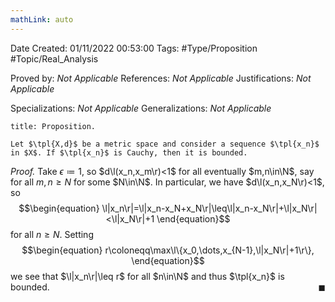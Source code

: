 ```yaml
---
mathLink: auto
---
```


<div class="topSpace"></div>

Date Created: 01/11/2022 00:53:00
Tags: #Type/Proposition #Topic/Real_Analysis

Proved by: <i>Not Applicable</i>
References: <i>Not Applicable</i>
Justifications: <i>Not Applicable</i>

Specializations: <i>Not Applicable</i>
Generalizations: <i>Not Applicable</i>

``` ad-Proposition
title: Proposition.

Let $\tpl{X,d}$ be a metric space and consider a sequence $\tpl{x_n}$ in $X$. If $\tpl{x_n}$ is Cauchy, then it is bounded.

```

<i>Proof.</i> Take $\epsilon\coloneqq1$, so $d\l(x_n,x_m\r)<1$ for all eventually $m,n\in\N$, say for all $m,n\geq N$ for some $N\in\N$. In particular, we have $d\l(x_n,x_N\r)<1$, so
$$\begin{equation}
    \l|x_n\r|=\l|x_n-x_N+x_N\r|\leq\l|x_n-x_N\r|+\l|x_N\r|<\l|x_N\r|+1
\end{equation}$$
for all $n\geq N$. Setting
$$\begin{equation}
    r\coloneqq\max\l\{x_0,\dots,x_{N-1},\l|x_N\r|+1\r\},
\end{equation}$$
we see that $\l|x_n\r|\leq r$ for all $n\in\N$ and thus $\tpl{x_n}$ is bounded.<span style="float:right;">$\blacksquare$</span>
